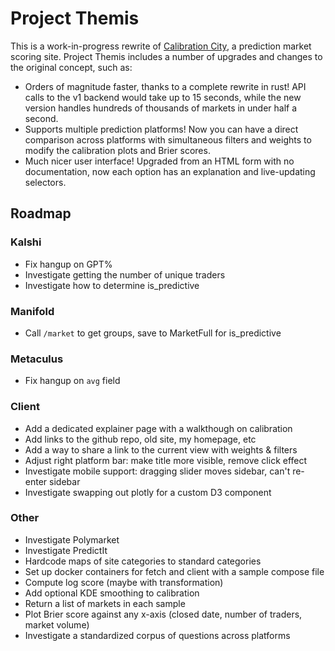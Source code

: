 # Project Themis

This is a work-in-progress rewrite of [Calibration City](https://github.com/wasabipesto/calibration-site), a prediction market scoring site. Project Themis includes a number of upgrades and changes to the original concept, such as:

- Orders of magnitude faster, thanks to a complete rewrite in rust! API calls to the v1 backend would take up to 15 seconds, while the new version handles hundreds of thousands of markets in under half a second.
- Supports multiple prediction platforms! Now you can have a direct comparison across platforms with simultaneous filters and weights to modify the calibration plots and Brier scores.
- Much nicer user interface! Upgraded from an HTML form with no documentation, now each option has an explanation and live-updating selectors.

## Roadmap

### Kalshi
- Fix hangup on GPT%
- Investigate getting the number of unique traders
- Investigate how to determine is_predictive

### Manifold
- Call `/market` to get groups, save to MarketFull for is_predictive

### Metaculus
- Fix hangup on `avg` field

### Client
- Add a dedicated explainer page with a walkthough on calibration
- Add links to the github repo, old site, my homepage, etc
- Add a way to share a link to the current view with weights & filters
- Adjust right platform bar: make title more visible, remove click effect
- Investigate mobile support: dragging slider moves sidebar, can't re-enter sidebar
- Investigate swapping out plotly for a custom D3 component

### Other
- Investigate Polymarket
- Investigate PredictIt
- Hardcode maps of site categories to standard categories
- Set up docker containers for fetch and client with a sample compose file
- Compute log score (maybe with transformation)
- Add optional KDE smoothing to calibration
- Return a list of markets in each sample
- Plot Brier score against any x-axis (closed date, number of traders, market volume)
- Investigate a standardized corpus of questions across platforms